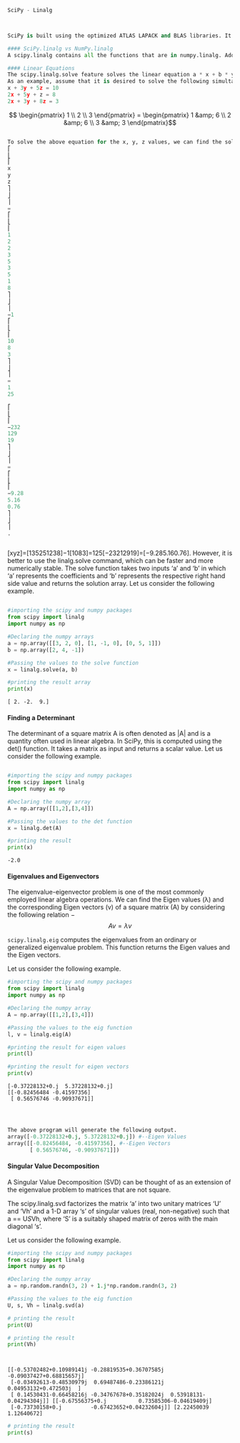 

```python
SciPy - Linalg



SciPy is built using the optimized ATLAS LAPACK and BLAS libraries. It has very fast linear algebra capabilities. All of these linear algebra routines expect an object that can be converted into a two-dimensional array. The output of these routines is also a two-dimensional array.

#### SciPy.linalg vs NumPy.linalg
A scipy.linalg contains all the functions that are in numpy.linalg. Additionally, scipy.linalg also has some other advanced functions that are not in numpy.linalg. Another advantage of using scipy.linalg over numpy.linalg is that it is always compiled with BLAS/LAPACK support, while for NumPy this is optional. Therefore, the SciPy version might be faster depending on how NumPy was installed.

#### Linear Equations
The scipy.linalg.solve feature solves the linear equation a * x + b * y = Z, for the unknown x, y values.
As an example, assume that it is desired to solve the following simultaneous equations.
x + 3y + 5z = 10
2x + 5y + z = 8
2x + 3y + 8z = 3
```

$$ \begin{pmatrix} 1 \\ 2 \\ 3 \end{pmatrix}  = \begin{pmatrix} 1  &amp; 6 \\ 2 &amp; 6 \\ 3 &amp; 3 \end{pmatrix}$$


```python

To solve the above equation for the x, y, z values, we can find the solution vector using a matrix inverse as shown below.
⎡
⎣
⎢
x
y
z
⎤
⎦
⎥
=
⎡
⎣
⎢
1
2
2
3
5
3
5
1
8
⎤
⎦
⎥
−1
⎡
⎣
⎢
10
8
3
⎤
⎦
⎥
=
1
25

⎡
⎣
⎢
−232
129
19
⎤
⎦
⎥
=
⎡
⎣
⎢
−9.28
5.16
0.76
⎤
⎦
⎥
.



```

[xyz]=[135251238]−1[1083]=125[−23212919]=[−9.285.160.76].
However, it is better to use the linalg.solve command, which can be faster and more numerically stable.
The solve function takes two inputs ‘a’ and ‘b’ in which ‘a’ represents the coefficients and ‘b’ represents the respective right hand side value and returns the solution array.
Let us consider the following example.



```python

#importing the scipy and numpy packages
from scipy import linalg
import numpy as np

#Declaring the numpy arrays
a = np.array([[3, 2, 0], [1, -1, 0], [0, 5, 1]])
b = np.array([2, 4, -1])

#Passing the values to the solve function
x = linalg.solve(a, b)

#printing the result array
print(x)

```

    [ 2. -2.  9.]




#### Finding a Determinant
The determinant of a square matrix A is often denoted as |A| and is a quantity often used in linear algebra. In SciPy, this is computed using the det() function. It takes a matrix as input and returns a scalar value.
Let us consider the following example.


```python

#importing the scipy and numpy packages
from scipy import linalg
import numpy as np

#Declaring the numpy array
A = np.array([[1,2],[3,4]])

#Passing the values to the det function
x = linalg.det(A)

#printing the result
print(x)
```

    -2.0


#### Eigenvalues and Eigenvectors
The eigenvalue-eigenvector problem is one of the most commonly employed linear algebra operations. We can find the Eigen values (λ) and the corresponding Eigen vectors (v) of a square matrix (A) by considering the following relation −
$$Av = λv$$

``scipy.linalg.eig`` computes the eigenvalues from an ordinary or generalized eigenvalue problem. This function returns the Eigen values and the Eigen vectors.

Let us consider the following example.



```python
#importing the scipy and numpy packages
from scipy import linalg
import numpy as np

#Declaring the numpy array
A = np.array([[1,2],[3,4]])

#Passing the values to the eig function
l, v = linalg.eig(A)

#printing the result for eigen values
print(l)

#printing the result for eigen vectors
print(v)
```

    [-0.37228132+0.j  5.37228132+0.j]
    [[-0.82456484 -0.41597356]
     [ 0.56576746 -0.90937671]]



```python



The above program will generate the following output.
array([-0.37228132+0.j, 5.37228132+0.j]) #--Eigen Values
array([[-0.82456484, -0.41597356], #--Eigen Vectors
       [ 0.56576746, -0.90937671]])


```

#### Singular Value Decomposition
A Singular Value Decomposition (SVD) can be thought of as an extension of the eigenvalue problem to matrices that are not square.

The scipy.linalg.svd factorizes the matrix ‘a’ into two unitary matrices ‘U’ and ‘Vh’ and a 1-D array ‘s’ of singular values (real, non-negative) such that a == U*S*Vh, where ‘S’ is a suitably shaped matrix of zeros with the main diagonal ‘s’.

Let us consider the following example.


```python
#importing the scipy and numpy packages
from scipy import linalg
import numpy as np

#Declaring the numpy array
a = np.random.randn(3, 2) + 1.j*np.random.randn(3, 2)

#Passing the values to the eig function
U, s, Vh = linalg.svd(a)
```


```python
# printing the result
print(U)

```


```python
# printing the result
print(Vh)




```

    [[-0.53702482+0.10989141j -0.28819535+0.36707585j -0.09037427+0.68815657j]
     [-0.03492613-0.48530979j  0.69487486-0.23386121j  0.04953132+0.472503j  ]
     [ 0.14530431-0.66458216j -0.34767678+0.35182024j  0.53918131-0.04294304j]] [[-0.67556375+0.j          0.73585306-0.04619409j]
     [-0.73730158+0.j         -0.67423652+0.04232604j]] [2.22450039 1.12640672]



```python
# printing the result
print(s)

```
